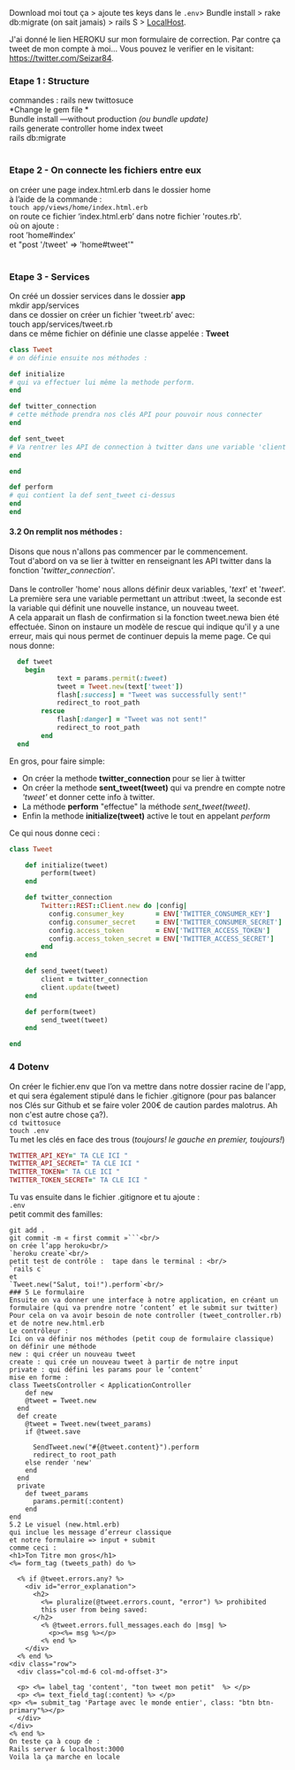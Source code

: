 Download moi tout ça > ajoute tes keys dans le `.env`> Bundle install > rake db:migrate (on sait jamais) > rails S > [LocalHost](http://localhost:3000/).

J'ai donné le lien HEROKU sur mon formulaire de correction. Par contre ça tweet de mon compte à moi... Vous pouvez le verifier en le visitant: https://twitter.com/Seizar84. 

### Etape 1 : Structure
commandes :
rails new twittosuce<br/>
*Change le gem file *<br/>
Bundle install —without production *(ou bundle update)*<br/>
rails generate controller home index tweet<br/>
rails db:migrate
<br/>
<br/>
### Etape 2 - On connecte les fichiers entre eux
on créer une page index.html.erb dans le dossier home<br/>
à l’aide de la commande :<br/>
`touch app/views/home/index.html.erb` <br/>
on route ce fichier ‘index.html.erb’ dans notre fichier 'routes.rb'.<br/>
où on ajoute :<br/>
root ’home#index’<br/>
et "post '/tweet' => 'home#tweet'"
<br/>
<br/>
### Etape 3 - Services
On créé un dossier services dans le dossier **app**<br/>
mkdir app/services<br/>
dans ce dossier on créer un fichier 'tweet.rb’ avec:<br/>
touch app/services/tweet.rb<br/>
dans ce même fichier on définie une classe appelée : **Tweet** <br/>
```ruby
class Tweet
# on définie ensuite nos méthodes :

def initialize
# qui va effectuer lui même la methode perform.
end

def twitter_connection
# cette méthode prendra nos clés API pour pouvoir nous connecter
end

def sent_tweet
# Va rentrer les API de connection à twitter dans une variable 'client'. Afin de pouvoir mettre à jour le profil twitter avec le tweet envoyé.
end

end

def perform
# qui contient la def sent_tweet ci-dessus
end
end
```

#### 3.2 On remplit nos méthodes :<br/>
Disons que nous n'allons pas commencer par le commencement.<br/>
Tout d'abord on va se lier à twitter en renseignant les API twitter dans la fonction '*twitter_connection*'.<br/>
<br/>
Dans le controller 'home' nous allons définir deux variables, '*text*' et '*tweet*'. La première sera une variable permettant un attribut :tweet, la seconde est la variable qui définit une nouvelle instance, un nouveau tweet.<br/>
A cela apparait un flash de confirmation si la fonction tweet.newa bien été effectuée. Sinon on instaure un modèle de rescue qui indique qu'il y a une erreur, mais qui nous permet de continuer depuis la meme page. Ce qui nous donne:<br/>
```ruby
  def tweet
  	begin 
			text = params.permit(:tweet)
			tweet = Tweet.new(text['tweet'])
			flash[:success] = "Tweet was successfully sent!"
			redirect_to root_path
		rescue
			flash[:danger] = "Tweet was not sent!"
			redirect_to root_path
		end
  end	
  ```
  
En gros, pour faire simple:
* On créer la methode **twitter_connection** pour se lier à twitter
* On créer la methode **sent_tweet(tweet)** qui va prendre en compte notre *'tweet'* et donner cette info à twitter.
* La méthode **perform** "effectue" la méthode *sent_tweet(tweet)*.
* Enfin la methode **initialize(tweet)** active le tout en appelant *perform*

Ce qui nous donne ceci : 
```ruby
class Tweet

	def initialize(tweet)
		perform(tweet)
	end

	def twitter_connection
		Twitter::REST::Client.new do |config|
		  config.consumer_key        = ENV['TWITTER_CONSUMER_KEY']
		  config.consumer_secret     = ENV['TWITTER_CONSUMER_SECRET']
		  config.access_token        = ENV['TWITTER_ACCESS_TOKEN']
		  config.access_token_secret = ENV['TWITTER_ACCESS_SECRET']
		end
	end

	def send_tweet(tweet)
		client = twitter_connection
		client.update(tweet)
	end

	def perform(tweet)
		send_tweet(tweet)
	end

end
```
### 4 Dotenv

On créer le fichier.env que l’on va mettre dans notre dossier racine de l'app, et qui sera également stipulé dans le fichier  .gitignore (pour pas balancer nos Clés sur Github et se faire voler 200€ de caution pardes malotrus. Ah non c'est autre chose ça?).<br/>
`cd twittosuce`<br/>
`touch .env`<br/>
Tu met les clés en face des trous (*toujours! le gauche en premier, toujours!*)<br/>
```ruby
TWITTER_API_KEY=" TA CLE ICI "
TWITTER_API_SECRET=" TA CLE ICI "
TWITTER_TOKEN=" TA CLE ICI "
TWITTER_TOKEN_SECRET=" TA CLE ICI "
```
Tu vas ensuite dans le fichier .gitignore et tu ajoute :<br/>
`.env`<br/>
petit commit des familles: <br/>
```git init
git add .
git commit -m « first commit »```<br/>
on crée l’app heroku<br/>
`heroku create`<br/>
petit test de contrôle :  tape dans le terminal : <br/>
`rails c`
et 
`Tweet.new("Salut, toi!").perform`<br/>
### 5 Le formulaire 
Ensuite on va donner une interface à notre application, en créant un formulaire (qui va prendre notre ‘content’ et le submit sur twitter) 
Pour cela on va avoir besoin de note controller (tweet_controller.rb) et de notre new.html.erb
Le contrôleur : 
Ici on va définir nos méthodes (petit coup de formulaire classique) 
on définir une méthode 
new : qui créer un nouveau tweet 
create : qui crée un nouveau tweet à partir de notre input 
private : qui défini les params pour le ‘content’
mise en forme : 
class TweetsController < ApplicationController
    def new
    @tweet = Tweet.new
  end
  def create
    @tweet = Tweet.new(tweet_params)
    if @tweet.save
      
      SendTweet.new("#{@tweet.content}").perform
      redirect_to root_path 
    else render 'new'
    end
  end
  private
    def tweet_params
      params.permit(:content)
    end
end
5.2 Le visuel (new.html.erb)
qui inclue les message d’erreur classique 
et notre formulaire => input + submit
comme ceci : 
<h1>Ton Titre mon gros</h1>
<%= form_tag (tweets_path) do %>
 
  <% if @tweet.errors.any? %>
    <div id="error_explanation">
      <h2>
        <%= pluralize(@tweet.errors.count, "error") %> prohibited
        this user from being saved:
      </h2>
        <% @tweet.errors.full_messages.each do |msg| %>
          <p><%= msg %></p>
        <% end %>
    </div>
  <% end %>
<div class="row">
  <div class="col-md-6 col-md-offset-3">
    
  <p> <%= label_tag 'content', "ton tweet mon petit"  %> </p>
  <p> <%= text_field_tag(:content) %> </p>
<p> <%= submit_tag 'Partage avec le monde entier', class: "btn btn-primary"%></p>
  </div>
</div>
<% end %>
On teste ça à coup de :
Rails server & localhost:3000
Voila la ça marche en locale


